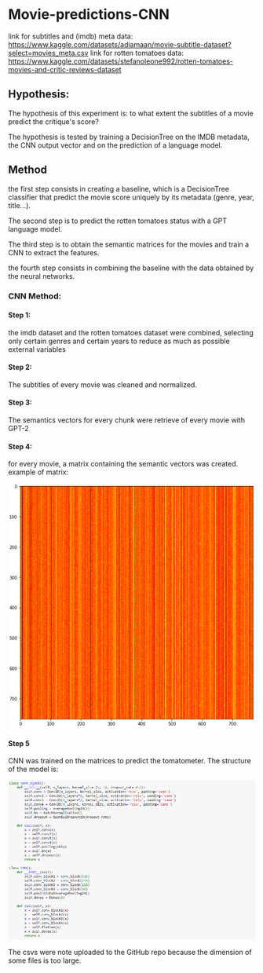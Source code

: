 # Movie-predictions-CNN


link for subtitles and (imdb) meta data: https://www.kaggle.com/datasets/adiamaan/movie-subtitle-dataset?select=movies_meta.csv
link for rotten tomatoes data: https://www.kaggle.com/datasets/stefanoleone992/rotten-tomatoes-movies-and-critic-reviews-dataset

## Hypothesis:

The hypothesis of this experiment is: to what extent the subtitles of a movie predict the critique's score?

The hypothesis is tested by training a DecisionTree on the IMDB metadata, the CNN output vector and on the prediction of a language model.

## Method

the first step consists in creating a baseline, which is a DecisionTree classifier that predict the movie score uniquely by its metadata (genre, year, title...).

The second step is to predict the rotten tomatoes status with a GPT language model.

The third step is to obtain the semantic matrices for the movies and train a CNN to extract the features.

the fourth step consists in combining the baseline with the data obtained by the neural networks.


### CNN Method:

#### Step 1:

the imdb dataset and the rotten tomatoes dataset were combined, selecting only certain genres and certain years to reduce as much as possible external variables

#### Step 2:

The subtitles of every movie was cleaned and normalized.

#### Step 3: 

The semantics vectors for every chunk were retrieve of every movie with GPT-2

#### Step 4: 
 
for every movie, a matrix containing the semantic vectors was created. example of matrix:

![Screenshot](images/matrix.png)

#### Step 5

CNN was trained on the matrices to predict the tomatometer. The structure of the model is: 

![Screenshot](images/structure.png)




The csvs were note uploaded to the GitHub repo because the dimension of some files is too large.

